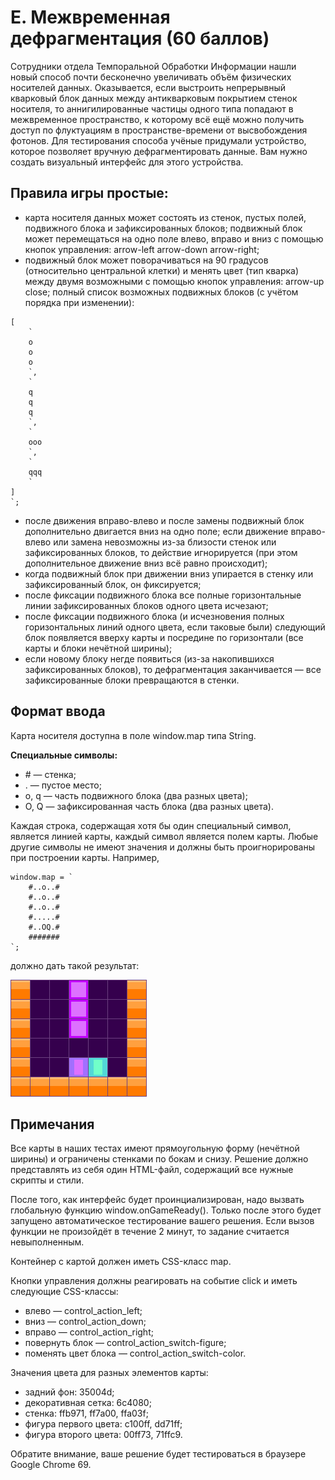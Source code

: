 # E. Межвременная дефрагментация (60 баллов)

Сотрудники отдела Темпоральной Обработки Информации нашли новый способ почти бесконечно увеличивать объём физических носителей данных. Оказывается, если выстроить непрерывный кварковый блок данных между антикварковым покрытием стенок носителя, то аннигилированные частицы одного типа попадают в межвременное пространство, к которому всё ещё можно получить доступ по флуктуациям в пространстве-времени от высвобождения фотонов. Для тестирования способа учёные придумали устройство, которое позволяет вручную дефрагментировать данные. Вам нужно создать визуальный интерфейс для этого устройства.

## Правила игры простые: 
- карта носителя данных может состоять из стенок, пустых полей, подвижного блока и зафиксированных блоков;
подвижный блок может перемещаться на одно поле влево, вправо и вниз с помощью кнопок управления: arrow-left arrow-down arrow-right;
- подвижный блок может поворачиваться на 90 градусов (относительно центральной клетки) и менять цвет (тип кварка) между двумя возможными с помощью кнопок управления: arrow-up close;
полный список возможных подвижных блоков (с учётом порядка при изменении):
```
[  
    `
    o  
    o  
    o  
    `,  
    `  
    q  
    q  
    q  
    `,  
    `  
    ooo  
    `,  
    `  
    qqq  
    `  
]  
`;
```
- после движения вправо-влево и после замены подвижный блок дополнительно двигается вниз на одно поле;
если движение вправо-влево или замена невозможны из-за близости стенок или зафиксированных блоков, то действие игнорируется (при этом дополнительное движение вниз всё равно происходит);
- когда подвижный блок при движении вниз упирается в стенку или зафиксированный блок, он фиксируется;
- после фиксации подвижного блока все полные горизонтальные линии зафиксированных блоков одного цвета исчезают;
- после фиксации подвижного блока (и исчезновения полных горизонтальных линий одного цвета, если таковые были) следующий блок появляется вверху карты и посредине по горизонтали (все карты и блоки нечётной ширины);
- если новому блоку негде появиться (из-за накопившихся зафиксированных блоков), то дефрагментация заканчивается — все зафиксированные блоки превращаются в стенки.

## Формат ввода

Карта носителя доступна в поле window.map типа String.

**Специальные символы:**

- \# — стенка;
- . — пустое место;
- o, q — часть подвижного блока (два разных цвета);
- O, Q — зафиксированная часть блока (два разных цвета).

Каждая строка, содержащая хотя бы один специальный символ, является линией карты, каждый символ является полем карты. Любые другие символы не имеют значения и должны быть проигнорированы при построении карты.
Например, 

```
window.map = `
    #..o..#  
    #..o..#  
    #..o..#  
    #.....#  
    #..OQ.#  
    #######  
`;
```
должно дать такой результат: 

![An example of the interface](https://github.com/wspwebben/yacup2020_qualify/blob/master/5_defrag/example.png)

## Примечания

Все карты в наших тестах имеют прямоугольную форму (нечётной ширины) и ограничены стенками по бокам и снизу.
Решение должно представлять из себя один HTML-файл, содержащий все нужные скрипты и стили.

После того, как интерфейс будет проинциализирован, надо вызвать глобальную функцию window.onGameReady(). Только после этого будет запущено автоматическое тестирование вашего решения. Если вызов функции не произойдёт в течение 2 минут, то задание считается невыполненным. 

Контейнер с картой должен иметь CSS-класс map.

Кнопки управления должны реагировать на событие click и иметь следующие CSS-классы:
- влево — control_action_left;
- вниз — control_action_down;
- вправо — control_action_right;
- повернуть блок — control_action_switch-figure;
- поменять цвет блока — control_action_switch-color.

Значения цвета для разных элементов карты:
- задний фон: 35004d;
- декоративная сетка: 6c4080;
- стенка: ffb971, ff7a00, ffa03f;
- фигура первого цвета: c100ff, dd71ff;
- фигура второго цвета: 00ff73, 71ffc9.

Обратите внимание, ваше решение будет тестироваться в браузере Google Chrome 69.